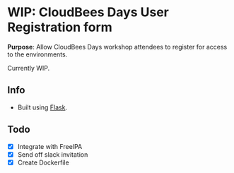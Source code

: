# WIP: CloudBees Days User Registration form


**Purpose**: Allow CloudBees Days workshop attendees to register for access to the environments.

Currently WIP.

## Info
* Built using [Flask](https://flask.palletsprojects.com/en/1.1.x/).

## Todo

* [x] Integrate with FreeIPA
* [x] Send off slack invitation
* [x] Create Dockerfile
